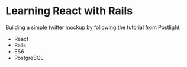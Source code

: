 # Learning React with Rails

Building a simple twitter mockup by following the tutorial from Postlight.

  - React
  - Rails
  - ES6
  - PostgreSQL 